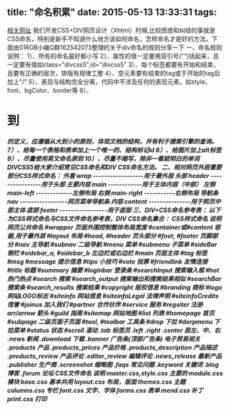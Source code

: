 title: "命名积累"
date: 2015-05-13 13:33:31
tags:
---
[相关网址](http://www.douban.com/group/topic/69841576/)
我们开发CSS+DIV网页设计（Xhtml）时候,比较困惑和纠结的事就是CSS命名，特别是新手不知道什么地方该如何命名，怎样命名才是好的方法。下面由51RGB小编Q群162542073整理的关于div命名的规则分享一下
一、命名规则说明：
1）、所有的命名最好都小写
2）、属性的值一定要用双引号("")括起来，且一定要有值如class="divcss5",id="divcss5"
3）、每个标签都要有开始和结束，且要有正确的层次，排版有规律工整
4）、空元素要有结束的tag或于开始的tag后加上"/"
5）、表现与结构完全分离，代码中不涉及任何的表现元素，如style、font、bgColor、border等
6）、<h1>到<h5>的定义，应遵循从大到小的原则，体现文档的结构，并有利于搜索引擎的查询。
7）、给每一个表格和表单加上一个唯一的、结构标记id
8）、给图片加上alt标签
9）、尽量使用英文命名原则
10）、尽量不缩写，除非一看就明白的单词
DIVCSS5给大家介绍常见CSS命名和DIV CSS命名方法。
二、相对网页外层重要部分CSS样式命名：
外套 wrap ------------------用于最外层
头部 header ----------------用于头部
主要内容 main ------------用于主体内容（中部）
左侧 main-left -------------左侧布局
右侧 main-right -----------右侧布局
导航条 nav -----------------网页菜单导航条
内容 content ---------------用于网页中部主体
底部 footer -----------------用于底部
三、DIV+CSS命名参考表：
以下为CSS样式命名与CSS文件命名参考表，DIV CSS命名集合：
CSS样式命名 说明
网页公共命名
#wrapper 页面外围控制整体布局宽度
#container或#content 容器,用于最外层
#layout 布局
#head, #header 页头部分
#foot, #footer 页脚部分
#nav 主导航
#subnav 二级导航
#menu 菜单
#submenu 子菜单
#sideBar 侧栏
#sidebar_a, #sidebar_b 左边栏或右边栏
#main 页面主体
#tag 标签
#msg #message 提示信息
#tips 小技巧
#vote 投票
#friendlink 友情连接
#title 标题
#summary 摘要
#loginbar 登录条
#searchInput 搜索输入框
#hot 热门热点
#search 搜索
#search_output 搜索输出和搜索结果相似
#searchBar 搜索条
#search_results 搜索结果
#copyright 版权信息
#branding 商标
#logo 网站LOGO标志
#siteinfo 网站信息
#siteinfoLegal 法律声明
#siteinfoCredits 信誉
#joinus 加入我们
#partner 合作伙伴
#service 服务
#regsiter 注册
arr/arrow 箭头
#guild 指南
#sitemap 网站地图
#list 列表
#homepage 首页
#subpage 二级页面子页面
#tool, #toolbar 工具条
#drop 下拉
#dorpmenu 下拉菜单
#status 状态
#scroll 滚动
.tab 标签页
.left .right .center 居左、中、右
.news 新闻
.download 下载
.banner 广告条(顶部广告条)
电子贸易相关
.products 产品
.products_prices 产品价格
.products_description 产品描述
.products_review 产品评论
.editor_review 编辑评论
.news_release 最新产品
.publisher 生产商
.screenshot 缩略图
.faqs 常见问题
.keyword 关键词
.blog 博客
.forum 论坛
CSS文件命名 说明
master.css,style.css 主要的
module.css 模块
base.css 基本共用
layout.css 布局，版面
themes.css 主题
columns.css 专栏
font.css 文字、字体
forms.css 表单
mend.css 补丁
print.css 打印 